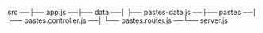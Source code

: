 src
──├── app.js
──├── data
──│ ├── pastes-data.js
──├── pastes
──│ ├── pastes.controller.js
──│ └── pastes.router.js
──└── server.js
